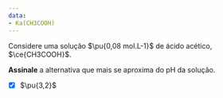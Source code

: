 ```yaml
---
data:
- Ka(CH3COOH)
---
```


Considere uma solução $\pu{0,08 mol.L-1}$ de ácido acético, $\ce{CH3COOH}$.

**Assinale** a alternativa que mais se aproxima do pH da solução.

- [x] $\pu{3,2}$
